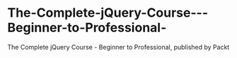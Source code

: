 # The-Complete-jQuery-Course---Beginner-to-Professional-
The Complete jQuery Course - Beginner to Professional, published by Packt
